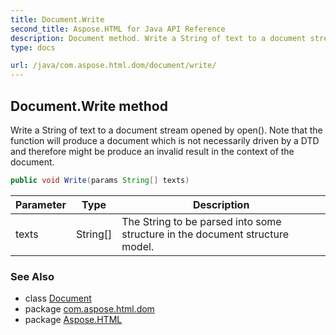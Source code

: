 ```yaml
---
title: Document.Write
second_title: Aspose.HTML for Java API Reference
description: Document method. Write a String of text to a document stream opened by open. Note that the function will produce a document which is not necessarily driven by a DTD and therefore might be produce an invalid result in the context of the document
type: docs

url: /java/com.aspose.html.dom/document/write/
---
```

## Document.Write method

Write a String of text to a document stream opened by open(). Note that the function will produce a document which is not necessarily driven by a DTD and therefore might be produce an invalid result in the context of the document.

```java
public void Write(params String[] texts)
```

| Parameter | Type | Description |
| --- | --- | --- |
| texts | String[] | The String to be parsed into some structure in the document structure model. |

### See Also

* class [Document](../)
* package [com.aspose.html.dom](../../../com.aspose.html.dom/)
* package [Aspose.HTML](../../../)
